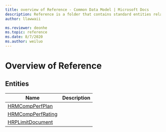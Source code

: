 ```yaml
---
title: overview of Reference - Common Data Model | Microsoft Docs
description: Reference is a folder that contains standard entities related to the Common Data Model.
author: llawwaii

ms.reviewer: deonhe
ms.topic: reference
ms.date: 8/7/2020
ms.author: weiluo
---
```


# Overview of Reference


## Entities

|Name|Description|
|---|---|
|[HRMCompPerfPlan](HRMCompPerfPlan.md)||
|[HRMCompPerfRating](HRMCompPerfRating.md)||
|[HRPLimitDocument](HRPLimitDocument.md)||
